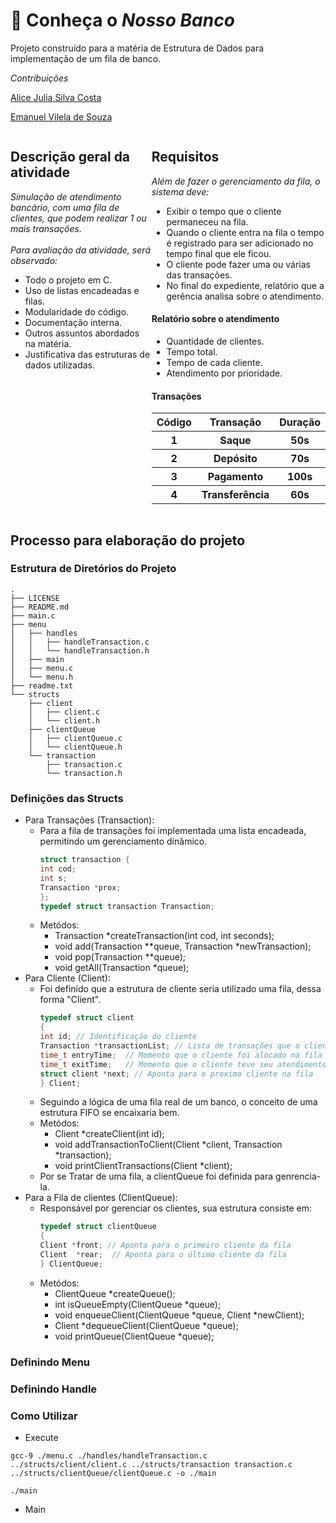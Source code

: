 # 🫰 Conheça o _Nosso Banco_
Projeto construído para a matéria de Estrutura de Dados para implementação de um fila de banco.

_Contribuições_ 

[Alice Julia Silva Costa](https://github.com/Alljuly)

[Emanuel Vilela de Souza](https://github.com/emanuelvsz)
<div style="display: flex; flex-direction:row;">
    <div style="box-sizing: border-box;">
    <h2>Descrição geral da atividade</h2>
    <i>Simulação de atendimento bancário, com uma fila de clientes, que podem realizar 1 ou mais transações.</i>
    <br>
    <br>
    <i>Para avaliação da atividade, será observado:</i>
    <ul>
      <li>Todo o projeto em C.</li>
      <li>Uso de listas encadeadas e filas.</li>
      <li>Modularidade do código.</li>
      <li>Documentação interna.</li>
      <li>Outros assuntos abordados na matéria.</li>
      <li>Justificativa das estruturas de dados utilizadas.</li>
    </ul>
  </div>
    <div style=" box-sizing: border-box;">
    <h2>Requisitos</h2>
    <i>Além de fazer o gerenciamento da fila, o sistema deve:</i>
    <ul>
      <li>Exibir o tempo que o cliente permaneceu na fila.</li>
      <li>Quando o cliente entra na fila o tempo é registrado para ser adicionado no tempo final que ele ficou.</li>
      <li>O cliente pode fazer uma ou várias das transações.</li>
      <li>No final do expediente, relatório que a gerência analisa sobre o atendimento.</li>
    </ul>
    <h4>Relatório sobre o atendimento</h4>
    <ul>
      <li>Quantidade de clientes.</li>
      <li>Tempo total.</li>
      <li>Tempo de cada cliente.</li>
      <li>Atendimento por prioridade.</li>
    </ul>
    <h4>Transações</h4>
    <table>
      <tr>
      <th>Código</th>
      <th>Transação</th> 
      <th>Duração</th> 
      </tr>
      <tr>
      <th>1</th>
      <th>Saque</th> 
      <th>50s</th> 
      </tr>
      <tr>
      <th>2</th>
      <th>Depósito</th> 
      <th>70s</th> 
      </tr>
      <tr>
      <th>3</th>
      <th>Pagamento</th> 
      <th>100s</th> 
      </tr>
      <tr>
      <th>4</th>
      <th>Transferência</th> 
      <th>60s</th> 
      </tr>
      </table>
    </td>
  </tr>
</table>
  </div>
  

</div>




## Processo para elaboração do projeto

### Estrutura de Diretórios do Projeto

```shell
.
├── LICENSE
├── README.md
├── main.c
├── menu
│   ├── handles
│   │   ├── handleTransaction.c
│   │   └── handleTransaction.h
│   ├── main
│   ├── menu.c
│   └── menu.h
├── readme.txt
└── structs
    ├── client
    │   ├── client.c
    │   └── client.h
    ├── clientQueue
    │   ├── clientQueue.c
    │   └── clientQueue.h
    └── transaction
        ├── transaction.c
        └── transaction.h

```

### Definições das Structs

- Para Transações (Transaction):
  - Para a fila de transações foi implementada uma lista encadeada, permitindo um gerenciamento dinâmico.
    ```C
    struct transaction {
    int cod;
    int s;
    Transaction *prox;
    };
    typedef struct transaction Transaction;
    ```
  - Metódos:
    - Transaction *createTransaction(int cod, int seconds);
    - void add(Transaction **queue, Transaction *newTransaction);
    - void pop(Transaction **queue);
    - void getAll(Transaction *queue);
- Para Cliente (Client):
  - Foi definido que a estrutura de cliente seria utilizado uma fila, dessa forma "Client".
    ```C
    typedef struct client
    {
    int id; // Identificação do cliente
    Transaction *transactionList; // Lista de transações que o cliente irá realizar
    time_t entryTime;  // Momento que o cliente foi alocado na fila
    time_t exitTime;   // Momento que o cliente teve seu atendimento finalizado
    struct client *next; // Aponta para o proximo cliente na fila 
    } Client;
    ```
  - Seguindo a lógica de uma fila real de um banco, o conceito de uma estrutura FIFO se encaixaria bem.
  - Metódos:
    - Client *createClient(int id);
    - void addTransactionToClient(Client *client, Transaction *transaction);
    - void printClientTransactions(Client *client);
  - Por se Tratar de uma fila, a clientQueue foi definida para genrencia-la.
- Para a Fila de clientes (ClientQueue):
  - Responsável por gerenciar os clientes, sua estrutura consiste em:
    ```C
    typedef struct clientQueue
    {
    Client *front; // Aponta para o primeiro cliente da fila
    Client  *rear;  // Aponta para o último cliente da fila
    } ClientQueue;
     ```
  - Metódos:
    - ClientQueue *createQueue();
    - int isQueueEmpty(ClientQueue *queue);
    - void enqueueClient(ClientQueue *queue, Client *newClient);
    - Client *dequeueClient(ClientQueue *queue);
    - void printQueue(ClientQueue *queue);
    
### Definindo Menu


### Definindo Handle


### Como Utilizar
- Execute
```shell
gcc-9 ./menu.c ./handles/handleTransaction.c ../structs/client/client.c ../structs/transaction transaction.c ../structs/clientQueue/clientQueue.c -o ./main

./main
```
- Main


